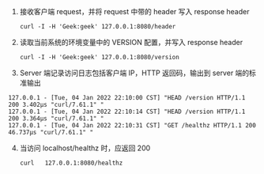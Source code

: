 1. 接收客户端 request，并将 request 中带的 header 写入 response header

    `curl -I -H 'Geek:geek' 127.0.0.1:8080/header`

2. 读取当前系统的环境变量中的 VERSION 配置，并写入 response header

   `curl -I -H 'Geek:geek' 127.0.0.1:8080/version`


3. Server 端记录访问日志包括客户端 IP，HTTP 返回码，输出到 server 端的标准输出

  ```
  127.0.0.1 - [Tue, 04 Jan 2022 22:10:00 CST] "HEAD /version HTTP/1.1 200 3.402µs "curl/7.61.1" "
  127.0.0.1 - [Tue, 04 Jan 2022 22:10:14 CST] "HEAD /version HTTP/1.1 200 3.364µs "curl/7.61.1" "
  127.0.0.1 - [Tue, 04 Jan 2022 22:10:31 CST] "GET /healthz HTTP/1.1 200 46.737µs "curl/7.61.1" "
  ```
  
4. 当访问 localhost/healthz 时，应返回 200

   `curl   127.0.0.1:8080/healthz`
